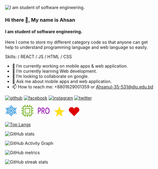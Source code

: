 ![I am student of software engineering.](https://pbs.twimg.com/profile_banners/1522620854189711361/1663967792/1080x360)
### Hi there 👋, My name is Ahsan
#### I am student of software engineering.
Here I come to store my different category code so that anyone can get help to understand programming language and web language so easily.

Skills: / REACT / JS / HTML / CSS

- 🔭 I’m currently working on mobile apps & web application. 
- 🌱 I’m currently learning Web development. 
- 👯 I’m looking to collaborate on google. 
- 💬 Ask me about mobile apps and web application. 
- 📫 How to reach me: +8801629001359 or Ahsanul-35-531@diu.edu.bd 


[<img src='https://cdn.jsdelivr.net/npm/simple-icons@3.0.1/icons/github.svg' alt='github' height='40'>](https://github.com/Ahsanrtx)  [<img src='https://cdn.jsdelivr.net/npm/simple-icons@3.0.1/icons/facebook.svg' alt='facebook' height='40'>](https://www.facebook.com/https://www.facebook.com/Ahsan2255)  [<img src='https://cdn.jsdelivr.net/npm/simple-icons@3.0.1/icons/instagram.svg' alt='instagram' height='40'>](https://www.instagram.com/https://www.instagram.com/ahsan_chowdhury202//)  [<img src='https://cdn.jsdelivr.net/npm/simple-icons@3.0.1/icons/twitter.svg' alt='twitter' height='40'>](https://twitter.com/https://twitter.com/Ahsan251512555)  

<a href='https://archiveprogram.github.com/'><img src='https://raw.githubusercontent.com/acervenky/animated-github-badges/master/assets/acbadge.gif' width='40' height='40'></a> <a href='https://docs.github.com/en/developers'><img src='https://raw.githubusercontent.com/acervenky/animated-github-badges/master/assets/devbadge.gif' width='40' height='40'></a> <a href='https://github.com/pricing'><img src='https://raw.githubusercontent.com/acervenky/animated-github-badges/master/assets/pro.gif' width='40' height='40'></a> <a href='https://stars.github.com/'><img src='https://raw.githubusercontent.com/acervenky/animated-github-badges/master/assets/starbadge.gif' width='35' height='35'></a> <a href='https://docs.github.com/en/github/supporting-the-open-source-community-with-github-sponsors'><img src='https://raw.githubusercontent.com/acervenky/animated-github-badges/master/assets/sponsorbadge.gif' width='35' height='35'></a> 

[![Top Langs](https://github-readme-stats.vercel.app/api/top-langs/?username=Ahsanrtx)](https://github.com/anuraghazra/github-readme-stats)

![GitHub stats](https://github-readme-stats.vercel.app/api?username=Ahsanrtx&show_icons=true)  

![GitHub Activity Graph](https://activity-graph.herokuapp.com/graph?username=Ahsanrtx)  

![GitHub metrics](https://metrics.lecoq.io/Ahsanrtx)  

![GitHub streak stats](https://github-readme-streak-stats.herokuapp.com/?user=Ahsanrtx)  

